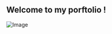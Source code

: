 ## Welcome to my porftolio !

![Image](https://github.com/user-attachments/assets/82b01ee7-b80f-42b3-bc81-f1d2948ecb6f)
